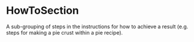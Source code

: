 # HowToSection

A sub-grouping of steps in the instructions for how to achieve a result (e.g. steps for making a pie crust within a pie recipe).
